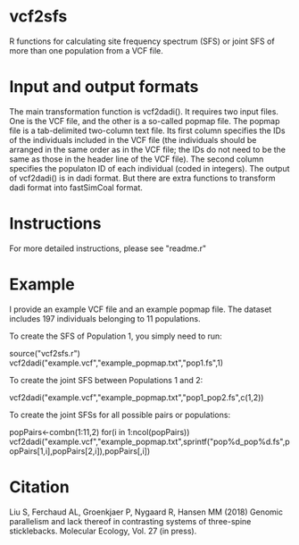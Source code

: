 # vcf2sfs
R functions for calculating site frequency spectrum (SFS) or joint SFS of more than one population from a VCF file.

# Input and output formats
The main transformation function is vcf2dadi(). It requires two input files. One is the VCF file, and the other is a so-called popmap file. The popmap file is a tab-delimited two-column text file. Its first column specifies the IDs of the individuals included in the VCF file (the individuals should be arranged in the same order as in the VCF file; the IDs do not need to be the same as those in the header line of the VCF file). The second column specifies the populaton ID of each individual (coded in integers). The output of vcf2dadi() is in dadi format. But there are extra functions to transform dadi format into fastSimCoal format.

# Instructions
For more detailed instructions, please see "readme.r"

# Example
I provide an example VCF file and an example popmap file. The dataset includes 197 individuals belonging to 11 populations.

To create the SFS of Population 1, you simply need to run:

  source("vcf2sfs.r")
  vcf2dadi("example.vcf","example_popmap.txt","pop1.fs",1)

To create the joint SFS between Populations 1 and 2:

  vcf2dadi("example.vcf","example_popmap.txt","pop1_pop2.fs",c(1,2))

To create the joint SFSs for all possible pairs or populations:

  popPairs<-combn(1:11,2)
  for(i in 1:ncol(popPairs))
  vcf2dadi("example.vcf","example_popmap.txt",sprintf("pop%d_pop%d.fs",popPairs[1,i],popPairs[2,i]),popPairs[,i])

# Citation
Liu S, Ferchaud AL, Groenkjaer P, Nygaard R, Hansen MM (2018) Genomic parallelism and lack thereof in contrasting systems of three-spine sticklebacks. Molecular Ecology, Vol. 27 (in press).
